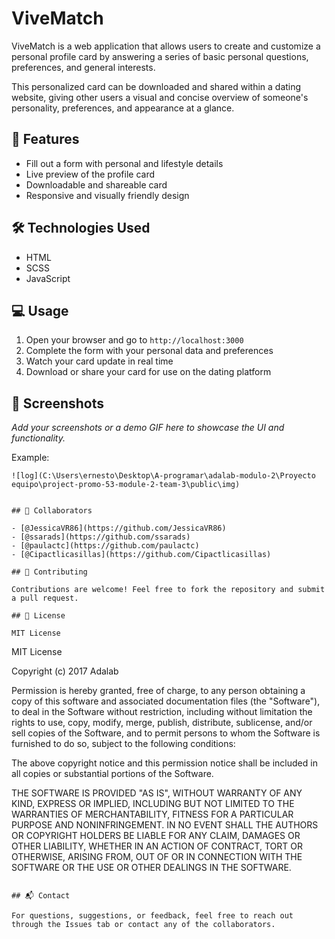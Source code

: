 
# ViveMatch

ViveMatch is a web application that allows users to create and customize a personal profile card by answering a series of basic personal questions, preferences, and general interests.

This personalized card can be downloaded and shared within a dating website, giving other users a visual and concise overview of someone's personality, preferences, and appearance at a glance.

## 🚀 Features

- Fill out a form with personal and lifestyle details  
- Live preview of the profile card  
- Downloadable and shareable card  
- Responsive and visually friendly design  

## 🛠️ Technologies Used

- HTML 
- SCSS  
- JavaScript 





## 💻 Usage

1. Open your browser and go to `http://localhost:3000`  
2. Complete the form with your personal data and preferences  
3. Watch your card update in real time  
4. Download or share your card for use on the dating platform  

## 📸 Screenshots

_Add your screenshots or a demo GIF here to showcase the UI and functionality._

Example:

```
![log](C:\Users\ernesto\Desktop\A-programar\adalab-modulo-2\Proyecto equipo\project-promo-53-module-2-team-3\public\img)


## 👥 Collaborators

- [@JessicaVR86](https://github.com/JessicaVR86)  
- [@ssarads](https://github.com/ssarads) 
- [@paulactc](https://github.com/paulactc) 
- [@Cipactlicasillas](https://github.com/Cipactlicasillas)

## 🤝 Contributing

Contributions are welcome! Feel free to fork the repository and submit a pull request.

## 📄 License

MIT License

```
MIT License

Copyright (c) 2017 Adalab

Permission is hereby granted, free of charge, to any person obtaining a copy
of this software and associated documentation files (the "Software"), to deal
in the Software without restriction, including without limitation the rights
to use, copy, modify, merge, publish, distribute, sublicense, and/or sell
copies of the Software, and to permit persons to whom the Software is
furnished to do so, subject to the following conditions:

The above copyright notice and this permission notice shall be included in all
copies or substantial portions of the Software.

THE SOFTWARE IS PROVIDED "AS IS", WITHOUT WARRANTY OF ANY KIND, EXPRESS OR
IMPLIED, INCLUDING BUT NOT LIMITED TO THE WARRANTIES OF MERCHANTABILITY,
FITNESS FOR A PARTICULAR PURPOSE AND NONINFRINGEMENT. IN NO EVENT SHALL THE
AUTHORS OR COPYRIGHT HOLDERS BE LIABLE FOR ANY CLAIM, DAMAGES OR OTHER
LIABILITY, WHETHER IN AN ACTION OF CONTRACT, TORT OR OTHERWISE, ARISING FROM,
OUT OF OR IN CONNECTION WITH THE SOFTWARE OR THE USE OR OTHER DEALINGS IN THE
SOFTWARE.
```

## 📬 Contact

For questions, suggestions, or feedback, feel free to reach out through the Issues tab or contact any of the collaborators.
